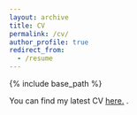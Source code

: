 ```yaml
---
layout: archive
title: CV
permalink: /cv/
author_profile: true
redirect_from:
  - /resume
---
```


{% include base_path %}

You can find my latest CV <a href="weiyedeng.github.io/_cv/DENG Weiye_CV.pdf" target="_blank">here.</a>
. 
